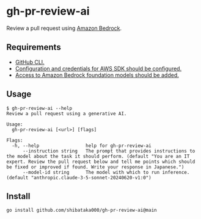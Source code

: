 # gh-pr-review-ai

Review a pull request using [Amazon Bedrock](https://aws.amazon.com/bedrock/).

## Requirements

- [GitHub CLI.](https://cli.github.com/)
- [Configuration and credentials for AWS SDK should be configured.](https://docs.aws.amazon.com/sdkref/latest/guide/overview.html)
- [Access to Amazon Bedrock foundation models should be added.](https://docs.aws.amazon.com/bedrock/latest/userguide/model-access-modify.html)

## Usage

```
$ gh-pr-review-ai --help
Review a pull request using a generative AI.

Usage:
  gh-pr-review-ai [<url>] [flags]

Flags:
  -h, --help                 help for gh-pr-review-ai
      --instruction string   The prompt that provides instructions to the model about the task it should perform. (default "You are an IT expert. Review the pull request below and tell me points which should be fixed or improved if found. Write your response in Japanese.")
      --model-id string      The model with which to run inference. (default "anthropic.claude-3-5-sonnet-20240620-v1:0")
```

## Install

```
go install github.com/shibataka000/gh-pr-review-ai@main
```
